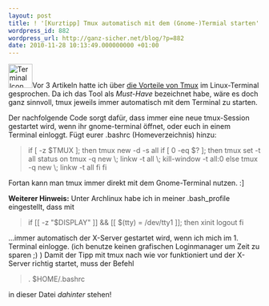 ```yaml
---
layout: post
title: ! '[Kurztipp] Tmux automatisch mit dem (Gnome-)Termial starten'
wordpress_id: 882
wordpress_url: http://ganz-sicher.net/blog/?p=882
date: 2010-11-28 10:13:49.000000000 +01:00
---
```

<a href="http://ganz-sicher.net/blog/wp-content/uploads/terminal_icon2.png"><img class="alignleft size-full wp-image-883" title="terminal_icon2" src="http://ganz-sicher.net/blog/wp-content/uploads/terminal_icon2.png" alt="Terminal Icon" width="48" height="48" /></a>Vor 3 Artikeln hatte ich über <a href="http://ganz-sicher.net/blog/freeware/tmux-viele-terminals-in-einem-terminal-anzeigen/" target="_self">die Vorteile von Tmux</a> im Linux-Terminal gesprochen. Da ich das Tool als <em>Must-Have</em> bezeichnet habe, wäre es doch ganz sinnvoll, tmux jeweils immer automatisch mit dem Terminal zu starten.

<!--more-->Der nachfolgende Code sorgt dafür, dass immer eine neue tmux-Session gestartet wird, wenn ihr gnome-terminal öffnet, oder euch in einem Terminal einloggt. Fügt eurer .bashrc (Homeverzeichnis) hinzu:
<blockquote>if [ -z $TMUX ]; then
tmux new -d -s all
if [ 0 -eq $? ]; then
tmux set -t all status on
tmux -q new \; linkw -t all \; kill-window -t all:0
else
tmux -q new \; linkw -t all
fi
fi</blockquote>

Fortan kann man tmux immer direkt mit dem Gnome-Terminal nutzen. :]

<div class="infobox"><strong>Weiterer Hinweis:</strong> Unter Archlinux habe ich in meiner .bash_profile eingestellt, dass mit 
<blockquote>if [[ -z "$DISPLAY" ]] && [[ 
$(tty) = /dev/tty1 ]]; then
  xinit
  logout
fi</blockquote>...immer automatisch der X-Server gestartet wird, wenn ich mich im 1. Terminal einlogge. (ich benutze keinen grafischen Loginmanager um Zeit zu sparen ;) ) Damit der Tipp mit tmux nach wie vor funktioniert und der X-Server richtig startet, muss der Befehl 
<blockquote>. $HOME/.bashrc</blockquote> in dieser Datei <em>dahinter</em> stehen!</div>

